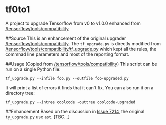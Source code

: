 # tf0to1
A project to upgrade Tensorflow from v0 to v1.0.0 enhanced from [/tensorflow/tools/compatibility](https://github.com/tensorflow/tensorflow/tree/master/tensorflow/tools/compatibility)

##Source
This is an enhancement of the original upgrader [/tensorflow/tools/compatibility](https://github.com/tensorflow/tensorflow/tree/master/tensorflow/tools/compatibility). The `tf_upgrade.py` is directly modified from [/tensorflow/tools/compatibility/tf_upgrade.py](https://github.com/tensorflow/tensorflow/blob/master/tensorflow/tools/compatibility/tf_upgrade.py) which kept all the rules, the commnad line parameters and most of the reporting format.


##Usage (Copied from [/tensorflow/tools/compatibility](https://github.com/tensorflow/tensorflow/tree/master/tensorflow/tools/compatibility))
This script can be run on a single Python file:

```
tf_upgrade.py --infile foo.py --outfile foo-upgraded.py
```

It will print a list of errors it finds that it can't fix. You can also run
it on a directory tree:

```
tf_upgrade.py --intree coolcode -outtree coolcode-upgraded
```


##Enhancement
Based on the discussion in [Issue 7214](https://github.com/tensorflow/tensorflow/issues/7214), the original `ty_upgrade.py` use `ast`.
[TBC...]
